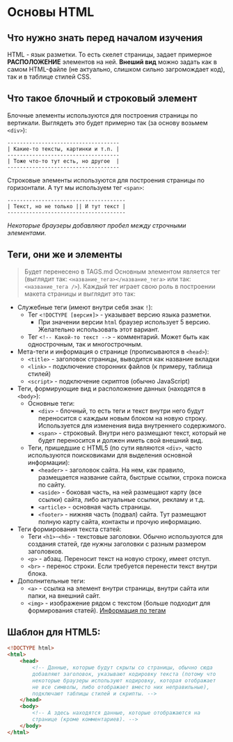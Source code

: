 # Основы HTML
## Что нужно знать перед началом изучения
HTML - язык разметки. То есть скелет страницы, задает примерное **РАСПОЛОЖЕНИЕ** элементов на ней. **Внеший вид** можно задать как в самом HTML-файле (не актуально, слишком сильно загромождает код), так и в таблице стилей CSS.

## Что такое блочный и строковый элемент
Блочные элементы используются для построения страницы по вертикали. Выглядеть это будет примерно так (за основу возьмем `<div>`):
```
------------------------------------
| Какие-то тексты, картинки и т.п. |
------------------------------------
| Тоже что-то тут есть, но другое  |
------------------------------------
```
Строковые элементы используются для построения страницы по горизонтали. А тут мы используем тег `<span>`:
```
--------------------------------------
| Текст, но не только || И тут текст |
--------------------------------------
```
*Некоторые браузеры добавляют пробел между строчными элементами.*

## Теги, они же и элементы
> Будет перенесено в TAGS.md
Основным элементом является тег (выглядит так: `<название_тега></название_тега>` или так: `<название_тега />`). Каждый тег играет свою роль в построении макета страницы и выглядит это так:
+ Служебные теги (имеют внутри себя знак `!`):
  + Тег `<!DOCTYPE [версия]>` - указывает версию языка разметки. 
    + При значении версии `html` браузер использует 5 версию. Желательно использовать этот вариант.
  + Тег `<!-- Какой-то текст -->` - комментарий. Может быть как однострочным, так и многострочным.
+ Мета-теги и информация о странице (прописываются в `<head>`):
  + `<title>` - заголовок страницы, выводится как название вкладки
  + `<link>` - подключение сторонних файлов (к примеру, таблица стилей)
  + `<script>` - подключение скриптов (обычно JavaScript)
+ Теги, формирующие вид и расположение данных (находятся в `<body>`):
  + Основные теги:
    + `<div>` - блочный, то есть теги и текст внутри него будут переносится с каждым новым блоком на новую строку. Используется для изменения вида внутреннего содержимого.
    + `<span>` - строковый. Внутри него размещают текст, который не будет переносится и должен иметь свой внешний вид. 
  + Теги, пришедшие с HTML5 (по сути являются `<div>`, часто используются поисковиками для выделения основной информации):
    + `<header>` - заголовок сайта. На нем, как правило, размещается название сайта, быстрые ссылки, строка поиска по сайту.
    + `<aside>` - боковая часть, на ней размещают карту (все ссылки) сайта, либо актуальные ссылки, рекламу и т.д.
    + `<article>` - основная часть страницы.
    + `<footer>` - нижняя часть (подвал) сайта. Тут размещают полную карту сайта, контакты и прочую информацию.
+ Теги формирования текста статей:
    + Теги `<h1>`-`<h6>` - текстовые заголовки. Обычно используются для создания статей, где нужны заголовки с разным размером заголовков. 
    + `<p>` - абзац. Переносит текст на новую строку, имеет отступ.
    + `<br>` - перенос строки. Если требуется перенести текст внутри блока.
+ Дополнительные теги:
    + `<a>` - ссылка на элемент внутри страницы, внутри сайта или папки, на внешний сайт.
    + `<img>` - изображение рядом с текстом (больше подходит для формирования статей). 
[Информация по тегам](https://github.com/deeppurple-studio/web-dev/blob/main/html/TAGS.md)

## Шаблон для HTML5:
```html
<!DOCTYPE html>
<html>
    <head>
        <!-- Данные, которые будут скрыты со страницы, обычно сюда 
        добавляют заголовок, указывают кодировку текста (потому что 
        некоторые браузеры используют кодировку, которая отображает 
        не все символы, либо отображает вместо них неправильные),
        подключают таблицы стилей и скрипты. -->
    </head>
    <body>
        <!-- А здесь находятся данные, которые отображаются на
        странице (кроме комментариев). -->
    </body>
</html>
```
